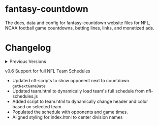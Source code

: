 # fantasy-countdown
The docs, data and config for fantasy-countdown website files for NFL, NCAA football game countdowns, betting lines, links, and monetized ads.

# Changelog
<details>
<summary>Previous Versions</summary>
### Version 0
v0.1 Initial Upload and preconfiguration
* Uploaded support for NFL teams with dynamic list and styling generated by chat-gpt4o.
* No initial support for actual countdowns

v0.2 Enabling Github Pages
* Creating index.html and organizing files for Pages to load correctly

v0.3 Visual Improvement and Dataset Structuring
* Organized teams by Conference and Division
* Uploaded NFL logo banner for index.html header.
* Created and uploaded generic dataset for all 32 teams season-long schedule.

v0.4 Added Linter & Updated Styling
* Added axe-linter.yml for basic VSCode support
* Updated index.html and styles.css to better display NFL logo

v0.5 NFL Separation for Future Scaling
* Renamed scripts.js to nfl-scripts.js
* Renamed styles.css to nfl-styles.css
* Updated index.html and team.html with corrected .js filepaths
* Deprecated team-scripts.js
* Corrected Team Arrays for Conference and Division
* Refined team array population
* Various Typos and Comments
</details>

v0.6 Support for full NFL Team Schedules
* Updated nfl-scripts to show opponent next to countdown `getNextGameDate`
* Updated team.html to dynamically load team's full schedule from nfl-schedules.js
* Added script to team.html to dynamically change header and color based on selected team
* Populated the schedule with opponents and game times.
* Aligned styling for index.html to center division names